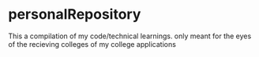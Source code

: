 # personalRepository
This a compilation of my code/technical learnings.
only meant for the eyes of the recieving colleges of my college applications
